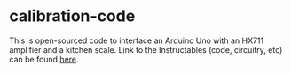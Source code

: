 # calibration-code  
This is open-sourced code to interface an Arduino Uno with an HX711 amplifier and a kitchen scale. Link to the Instructables (code, circuitry, etc) can be found [here](https://www.instructables.com/id/Arduino-Bathroom-Scale-With-50-Kg-Load-Cells-and-H/).
